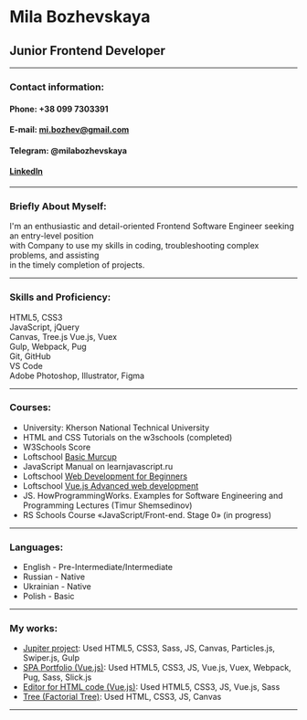 # Mila Bozhevskaya  
## Junior Frontend Developer
**********************
### **Contact information:**  
#### **Phone:** +38 099 7303391  
#### **E-mail:** mi.bozhev@gmail.com  
#### **Telegram:** @milabozhevskaya  
#### [LinkedIn](https://www.linkedin.com/in/mila-bozhevskaya-63a27919a/)  
**********************  
### **Briefly About Myself:**  
I'm an enthusiastic and detail-oriented Frontend Software Engineer seeking an entry-level position  
with Company to use my skills in coding, troubleshooting complex problems, and assisting  
in the timely completion of projects.
**********************  
### **Skills and Proficiency:**  
HTML5, CSS3  
JavaScript, jQuery  
Canvas, Tree.js
Vue.js, Vuex  
Gulp, Webpack, Pug  
Git, GitHub  
VS Code  
Adobe Photoshop, Illustrator, Figma  
**********************  
### **Courses:**  
+ University: Kherson National Technical University  
+ HTML and CSS Tutorials on the w3schools (completed)  
+ W3Schools Score  
+ Loftschool [Basic Murcup](https://loftschool.com/diploma/IM1564666083/en/pdf)  
+ JavaScript Manual on learnjavascript.ru  
+ Loftschool [Web Development for Beginners](https://loftschool.com/diploma/PM1570104832/en/pdf)  
+ Loftschool [Vue.js Advanced web development](https://loftschool.com/diploma/RY1573803341/en/pdf)  
+ JS. HowProgrammingWorks. Examples for Software Engineering and Programming Lectures (Timur Shemsedinov)  
+ RS Schools Course «JavaScript/Front-end. Stage 0» (in progress)  
**********************  
### **Languages:**  
+ English - Pre-Intermediate/Intermediate   
+ Russian - Native  
+ Ukrainian - Native  
+ Polish - Basic  
**********************  
### **My works:**  
+ [Jupiter project](https://jupiter.mila-projects.com): Used HTML5, CSS3, Sass, JS, Canvas, Particles.js, Swiper.js, Gulp   
+ [SPA Portfolio (Vue.js)](https://github.com/bo-mila/projloft): Used HTML5, CSS3, JS, Vue.js, Vuex, Webpack, Pug, Sass, Slick.js  
+ [Editor for HTML code (Vue.js)](https://editorhtml.mila-projects.com): Used HTML5, CSS3, JS, Vue.js, Sass  
+ [Tree (Factorial Tree)](https://github.com/bo-mila/tree): Used HTML, CSS3, JS, Canvas  
**********************  